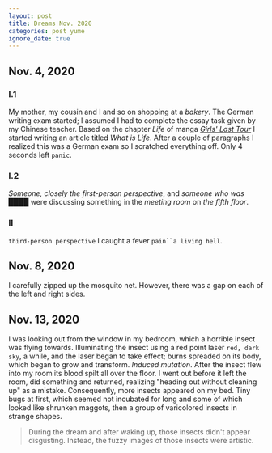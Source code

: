 ```yaml
---
layout: post
title: Dreams Nov. 2020
categories: post yume
ignore_date: true
---
```

## Nov. 4, 2020

### I.1

My mother, my cousin and I and so on shopping at a *bakery*. The German writing exam started; I assumed I had to complete the essay task given by my Chinese teacher. Based on the chapter *Life* of manga [*Girls' Last Tour*](https://en.wikipedia.org/wiki/Girls%27_Last_Tour) I started writing an article titled *What is Life*. After a couple of paragraphs I realized this was a German exam so I scratched everything off. Only 4 seconds left `panic`.

### I.2

*Someone, closely the first-person perspective*, and *someone who was ████* were discussing something in the *meeting room* on *the fifth floor*.

### II

`third-person perspective` I caught a fever `pain``a living hell`.

## Nov. 8, 2020

I carefully zipped up the mosquito net. However, there was a gap on each of the left and right sides.

## Nov. 13, 2020

I was looking out from the window in my bedroom, which a horrible insect was flying towards. Illuminating the insect using a red point laser `red, dark sky`, a while, and the laser began to take effect; burns spreaded on its body, which began to grow and transform. *Induced mutation*. After the insect flew into my room its blood spilt all over the floor. I went out before it left the room, did something and returned, realizing "heading out without cleaning up" as a mistake. Consequently, more insects appeared on my bed. Tiny bugs at first, which seemed not incubated for long and some of which looked like shrunken maggots, then a group of varicolored insects in strange shapes.

> During the dream and after waking up, those insects didn't appear disgusting. Instead, the fuzzy images of those insects were artistic.
